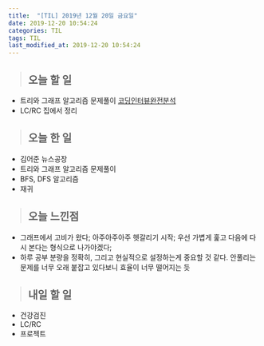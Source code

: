 ```yaml
---
title:  "[TIL] 2019년 12월 20일 금요일"
date: 2019-12-20 10:54:24
categories: TIL
tags: TIL
last_modified_at: 2019-12-20 10:54:24
---
```


>## 오늘 할 일   

- 트리와 그래프 알고리즘 문제풀이 [코딩인터뷰완전분석](http://www.kyobobook.co.kr/product/detailViewKor.laf?ejkGb=KOR&mallGb=KOR&barcode=9788966263080&orderClick=LAG&Kc=)
- LC/RC 집에서 정리


>## 오늘 한 일   

- 김어준 뉴스공장
- 트리와 그래프 알고리즘 문제풀이
- BFS, DFS 알고리즘
- 재귀


>## 오늘 느낀점   

- 그래프에서 고비가 왔다; 아주아주아주 헷갈리기 시작; 우선 가볍게 훑고 다음에 다시 본다는 형식으로 나가야겠다;
- 하루 공부 분량을 정확히, 그리고 현실적으로 설정하는게 중요할 것 같다. 안풀리는 문제를 너무 오래 붙잡고 있다보니 효율이 너무 떨어지는 듯


>## 내일 할 일  

- 건강검진
- LC/RC
- 프로젝트
